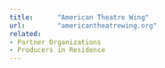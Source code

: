 ```yaml
---
title:      "American Theatre Wing"
url:        "americantheatrewing.org"
related:
- Partner Organizations
- Producers in Residence
---
```

